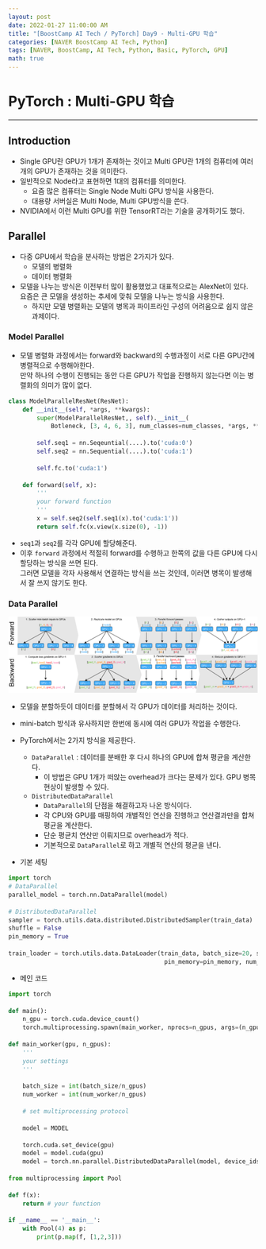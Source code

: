 ```yaml
---
layout: post
date: 2022-01-27 11:00:00 AM
title: "[BoostCamp AI Tech / PyTorch] Day9 - Multi-GPU 학습"
categories: [NAVER BoostCamp AI Tech, Python]
tags: [NAVER, BoostCamp, AI Tech, Python, Basic, PyTorch, GPU]
math: true
---
```

# PyTorch : Multi-GPU 학습 

---

## Introduction

- Single GPU란 GPU가 1개가 존재하는 것이고 Multi GPU란 1개의 컴퓨터에 여러개의 GPU가 존재하는 것을 의미한다.
- 일반적으로 Node라고 표현하면 1대의 컴퓨터를 의미한다.
    - 요즘 많은 컴퓨터는 Single Node Multi GPU 방식을 사용한다.
    - 대용량 서버실은 Multi Node, Multi GPU방식을 쓴다.
- NVIDIA에서 이런 Multi GPU를 위한 TensorRT라는 기술을 공개하기도 했다.

## Parallel

- 다중 GPU에서 학습을 분사하는 방법은 2가지가 있다.
    - 모델의 병렬화
    - 데이터 병렬화
- 모델을 나누는 방식은 이전부터 많이 활용했었고 대표적으로는 AlexNet이 있다.  
    요즘은 큰 모델을 생성하는 추세에 맞춰 모델을 나누는 방식을 사용한다.
    - 하지만 모델 병렬화는 모델의 병목과 파이프라인 구성의 어려움으로 쉽지 않은 과제이다.

### Model Parallel
- 모델 병렬화 과정에서는 forward와 backward의 수행과정이 서로 다른 GPU간에 병렬적으로 수행해야한다.  
    만약 하나의 수행이 진행되는 동안 다른 GPU가 작업을 진행하지 않는다면 이는 병렬화의 의미가 많이 없다.

```python
class ModelParallelResNet(ResNet):
    def __init__(self, *args, **kwargs):
        super(ModelParallelResNet,, self).__init__(
            Botleneck, [3, 4, 6, 3], num_classes=num_classes, *args, **kwargs)
        
        self.seq1 = nn.Seqeuntial(....).to('cuda:0')
        self.seq2 = nn.Sequential(....).to('cuda:1')

        self.fc.to('cuda:1')
    
    def forward(self, x):
        '''
        your forward function
        '''
        x = self.seq2(self.seq1(x).to('cuda:1'))
        return self.fc(x.view(x.size(0), -1))
```  

- `seq1`과 `seq2`를 각각 GPU에 할당해준다.
- 이후 `forward` 과정에서 적절히 forward를 수행하고 한쪽의 값을 다른 GPU에 다시 할당하는 방식을 쓰면 된다.  
    그러면 모델을 각자 사용해서 연결하는 방식을 쓰는 것인데, 이러면 병목이 발생해서 잘 쓰지 않기도 한다.

### Data Parallel

![](/image/boostcamp/pytorch/dataparallel.png)  

- 모델을 분할하듯이 데이터를 분할해서 각 GPU가 데이터를 처리하는 것이다.
- mini-batch 방식과 유사하지만 한번에 동시에 여러 GPU가 작업을 수행한다.
- PyTorch에서는 2가지 방식을 제공한다.
    - `DataParallel` : 데이터를 분배한 후 다시 하나의 GPU에 합쳐 평균을 계산한다.
        - 이 방법은 GPU 1개가 떠앉는 overhead가 크다는 문제가 있다. GPU 병목현상이 발생할 수 있다.
    - `DistributedDataParallel`
        - `DataParallel`의 단점을 해결하고자 나온 방식이다.
        - 각 CPU와 GPU를 매핑하여 개별적인 연산을 진행하고 연산결과만을 합쳐 평균을 계산한다.
        - 단순 평균치 연산만 이뤄지므로 overhead가 적다.
        - 기본적으로 `DataParallel`로 하고 개별적 연산의 평균을 낸다.

- 기본 세팅

```python
import torch
# DataParallel
parallel_model = torch.nn.DataParallel(model)

# DistributedDataParallel
sampler = torch.utils.data.distributed.DistributedSampler(train_data)
shuffle = False
pin_memory = True

train_loader = torch.utils.data.DataLoader(train_data, batch_size=20, shuffle=shuffle,
                                            pin_memory=pin_memory, num_workers=3,sampler=sampler)
```

- 메인 코드

```python
import torch

def main():
    n_gpu = torch.cuda.device_count()
    torch.multiprocessing.spawn(main_worker, nprocs=n_gpus, args=(n_gpus, ))

def main_worker(gpu, n_gpus):
    '''
    your settings
    '''

    batch_size = int(batch_size/n_gpus)
    num_worker = int(num_worker/n_gpus)

    # set multiprocessing protocol

    model = MODEL

    torch.cuda.set_device(gpu)
    model = model.cuda(gpu)
    model = torch.nn.parallel.DistributedDataParallel(model, device_ids=[gpu])

from multiprocessing import Pool

def f(x):
    return # your function

if __name__ == '__main__':
    with Pool(4) as p:
        print(p.map(f, [1,2,3]))
```
